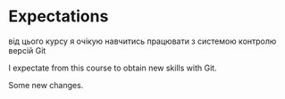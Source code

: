 # Expectations

від цього курсу я очікую навчитись працювати з системою контролю версій Git

I expectate from this course to obtain new skills with Git.

Some new changes.